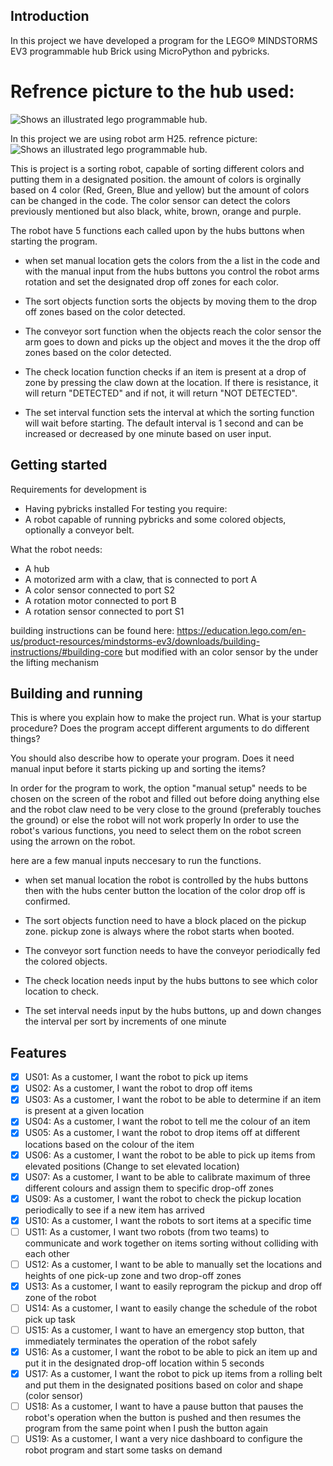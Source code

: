 ## Introduction

In this project we have developed a program for the LEGO® MINDSTORMS EV3 programmable hub Brick using MicroPython and pybricks.
# Refrence picture to the hub used:
<picture>
  <img alt="Shows an illustrated lego programmable hub." src="https://pybricks.com/ev3-micropython/_images/ev3brick.png">
</picture>

In this project we are using robot arm H25. refrence picture:
<picture>
  <img alt="Shows an illustrated lego programmable hub." src="https://pybricks.com/ev3-micropython/_images/robot_arm.jpg">
</picture>

This is project is a sorting robot, capable of sorting different colors and putting them in a designated position.
the amount of colors is orginally based on 4 color (Red, Green, Blue and yellow) but the amount of colors can be changed in the code. The color sensor can detect the colors previously mentioned but also black, white, brown, orange and purple.

The robot have 5 functions each called upon by the hubs buttons when starting the program.

- when set manual location gets the colors from the a list in the code and with the manual input from the hubs buttons you control the robot arms rotation and set the designated drop off zones for each color.

- The sort objects function sorts the objects by moving them to the drop off zones based on the color detected.

- The conveyor sort function when the objects reach the color sensor the arm goes to down and picks up the object and moves it the the drop off zones based on the color detected.

- The check location function checks if an item is present at a drop of zone by pressing the claw down at the location. If there is resistance, it will return "DETECTED" and if not, it will return "NOT DETECTED".

- The set interval function sets the interval at which the sorting function will wait before starting. The default interval is 1 second and can be increased or decreased by one minute based on user input.

## Getting started

Requirements for development is
- Having pybricks installed
For testing you require: 
- A robot capable of running pybricks and some colored objects, optionally a conveyor belt.

What the robot needs:
- A hub
- A motorized arm with a claw, that is connected to port A
- A color sensor connected to port S2
- A rotation motor connected to port B
- A rotation sensor connected to port S1

building instructions can be found here: https://education.lego.com/en-us/product-resources/mindstorms-ev3/downloads/building-instructions/#building-core but modified with an color sensor by the under the lifting mechanism


## Building and running

This is where you explain how to make the project run. What is your startup procedure? Does the program accept different arguments to do different things?

You should also describe how to operate your program. Does it need manual input before it starts picking up and sorting the items?

In order for the program to work, the option "manual setup" needs to be chosen on the screen of the robot and filled out before doing anything else and the robot claw need to be very close to the ground (preferably touches the ground) or else the robot will not work properly
In order to use the robot's various functions, you need to select them on the robot screen using the arrown on the robot.

here are a few manual inputs neccesary to run the functions.

- when set manual location the robot is controlled by the hubs buttons then with the hubs center button the location of the color drop off is confirmed.

- The sort objects function need to have a block placed on the pickup zone. pickup zone is always where the robot starts when booted.

- The conveyor sort function needs to have the conveyor periodically fed the colored objects. 

- The check location needs input by the hubs buttons to see which color location to check.

- The set interval needs input by the hubs buttons, up and down changes the interval per sort by increments of one minute

## Features
- [x] US01: As a customer, I want the robot to pick up items
- [x] US02: As a customer, I want the robot to drop off items 
- [x] US03: As a customer, I want the robot to be able to determine if an item is present at a given location
- [x] US04: As a customer, I want the robot to tell me the colour of an item
- [x] US05: As a customer, I want the robot to drop items off at different locations based on the colour of the item
- [x] US06: As a customer, I want the robot to be able to pick up items from elevated positions (Change to set elevated location)
- [x] US07: As a customer, I want to be able to calibrate maximum of three different colours and assign them to specific drop-off zones
- [x] US09: As a customer, I want the robot to check the pickup location periodically to see if a new item has arrived
- [x] US10: As a customer, I want the robots to sort items at a specific time
- [ ] US11: As a customer, I want two robots (from two teams) to communicate and work together on items sorting without colliding with each other
- [ ] US12: As a customer, I want to be able to manually set the locations and heights of one pick-up zone and two drop-off zones
- [x] US13: As a customer, I want to easily reprogram the pickup and drop off zone of the robot
- [ ] US14: As a customer, I want to easily change the schedule of the robot pick up task
- [ ] US15: As a customer, I want to have an emergency stop button, that immediately terminates the operation of the robot safely
- [x] US16: As a customer, I want the robot to be able to pick an item up and put it in the designated drop-off location within 5 seconds
- [x] US17: As a customer, I want the robot to pick up items from a rolling belt and put them in the designated positions based on color and shape (color sensor)
- [ ] US18: As a customer, I want to have a pause button that pauses the robot's operation when the button is pushed and then resumes the program from the same point when I push the button again
- [ ] US19: As a customer, I want a very nice dashboard to configure the robot program and start some tasks on demand